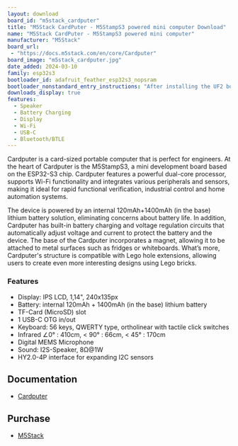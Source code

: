 ```yaml
---
layout: download
board_id: "m5stack_cardputer"
title: "M5Stack CardPuter - M5StampS3 powered mini computer Download"
name: "M5Stack CardPuter - M5StampS3 powered mini computer"
manufacturer: "M5Stack"
board_url:
 - "https://docs.m5stack.com/en/core/Cardputer"
board_image: "m5stack_cardputer.jpg"
date_added: 2024-03-10
family: esp32s3
bootloader_id: adafruit_feather_esp32s3_nopsram
bootloader_nonstandard_entry_instructions: "After installing the UF2 bootloader, enter the bootloader by: Press and release Btn Rst, then press and release Btn G0."
downloads_display: true
features:
  - Speaker
  - Battery Charging
  - Display
  - Wi-Fi
  - USB-C
  - Bluetooth/BTLE
---
```


Cardputer is a card-sized portable computer that is perfect for engineers. At the heart of Cardputer is the M5StampS3, a mini development board based on the ESP32-S3 chip. Cardputer features a powerful dual-core processor, supports Wi-Fi functionality and integrates various peripherals and sensors, making it ideal for rapid functional verification, industrial control and home automation systems.

The device is powered by an internal 120mAh+1400mAh (in the base) lithium battery solution, eliminating concerns about battery life. In addition, Cardputer has built-in battery charging and voltage regulation circuits that automatically adjust voltage and current to protect the battery and the device. The base of the Cardputer incorporates a magnet, allowing it to be attached to metal surfaces such as fridges or whiteboards. What’s more, Cardputer's structure is compatible with Lego hole extensions, allowing users to create even more interesting designs using Lego bricks.

### Features
- Display: IPS LCD, 1,14", 240x135px
- Battery: internal 120mAh + 1400mAh (in the base) lithium battery
- TF-Card (MicroSD) slot
- 1 USB-C OTG in/out
- Keyboard: 56 keys, QWERTY type, ortholinear with tactile click switches
- Infrared ∠0° : 410cm, < 90° : 66cm, < 45° : 170cm
- Digital MEMS Microphone
- Sound: I2S-Speaker, 8Ω@1W
- HY2.0-4P interface for expanding I2C sensors

## Documentation

* [Cardputer](https://docs.m5stack.com/en/core/Cardputer)

## Purchase

* [M5Stack](https://shop.m5stack.com/products/m5stack-cardputer-kit-w-m5stamps3)
